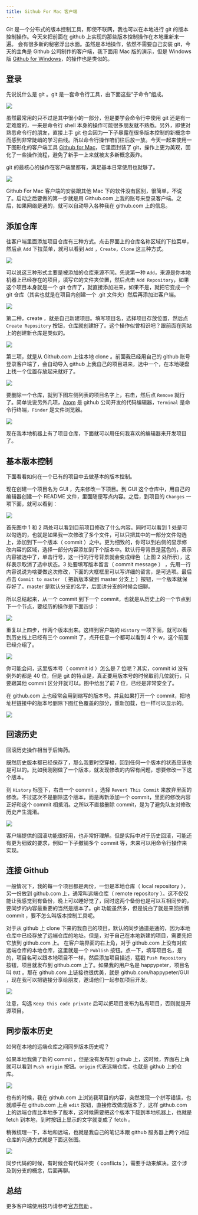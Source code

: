 ```yaml
---
title: Github For Mac 客户端
---
```


Git 是一个分布式的版本控制工具，即使不联网，我也可以在本地进行 git 的版本控制操作。今天来把前面在 github 上实现的那些版本控制操作在本地重新来一遍。 会有很多新的秘密浮出水面。虽然是本地操作，依然不需要自己安装 git，今天的主角是 Github 公司制作的客户端，我下面用 Mac 版的演示，但是 Windows 版 [Github for Windows](https://desktop.github.com/)，的操作也是类似的。

## 登录

先说说什么是 git 。git 是一套命令行工具，由下面这些“子命令”组成。

![](https://happypeter.github.io/images/2019031401.jpg)

虽然最常用的只不过是其中很小的一部分，但是要学会命令行中使用 git 还是有一定难度的，一来是命令行 shell 本身的操作可能很多朋友就不熟悉。另外，即使对熟悉命令行的朋友，直接上手 git 也会因为一下子暴露在很多版本控制的新概念中而感到非常陡峭的学习曲线。所以命令行操作咱们往后放一放。今天一起来使用一下图形化的客户端工具 [Github for Mac](https://desktop.github.com/)，它里面封装了 git，操作上更为美观，固化了一些操作流程，避免了新手一上来就被太多新概念轰炸。

git 的最核心的操作在客户端里都有，满足基本日常使用也就够了。

![](https://happypeter.github.io/images/2019031402.jpg)

Github For Mac 客户端的安装跟其他 Mac 下的软件没有区别，很简单，不说了。启动之后要做的第一步就是用 Github.com 上我的账号来登录客户端。之后，如果网络是通的，就可以自动导入各种我在 github.com 上的信息。

## 添加仓库

往客户端里面添加项目仓库有三种方式。点击界面上的仓库名称区域的下拉菜单，然后点 `Add` 下拉菜单，就可以看到 `Add` ，`Create`，`Clone` 这三种方式。

![](https://happypeter.github.io/images/2019031403.jpg)

可以说这三种形式主要是被添加的仓库来源不同。先说第一种 `Add`，来源是你本地机器上已经存在的项目，填写它的文件夹位置，然后点击 `Add Repository`，如果这个项目本身就是一个 git 仓库了，就直接添加进来，如果不是，就把它变成一个 git 仓库（其实也就是在项目内创建一个 .git 文件夹）然后再添加进客户端。

![](https://happypeter.github.io/images/2019031404.jpg)


第二种，create ，就是自己新建项目。填写项目名，选择项目存放位置，然后点 `Create Repository` 按钮，仓库就创建好了。这个操作似曾相识吧？跟前面在网站上的创建新仓库是类似的。

![](https://happypeter.github.io/images/2019031405.jpg)


第三项，就是从 Github.com 上往本地 clone 。前面我已经用自己的 github 账号登录客户端了，会自动导入 github 上我自己的项目进来，选中一个，在本地硬盘上找一个位置存放起来就好了。

![](https://happypeter.github.io/images/2019031406.jpg)

要删除一个仓库，就到下图左侧列表的项目名字上，右击，然后点 `Remove` 就行了。简单说说另外几项，[Atom](https://atom.io/) 是 github 公司开发的代码编辑器，`Terminal` 是命令行终端，`Finder` 是文件浏览器。

![](https://happypeter.github.io/images/2019031407.jpg)

现在我本地机器上有了项目仓库，下面就可以用任何我喜欢的编辑器来开发项目了。

## 基本版本控制

下面看看如何在一个已有的项目中去做基本的版本控制。

现在创建一个项目名为 GUI ，先来修改一下项目。到 GUI 这个仓库中，用自己的编辑器创建一个 README 文件，里面随便写点内容。之后，到项目的 `Changes` 一项下面，就可以看到：

![](https://happypeter.github.io/images/2019031408.jpg)

首先图中 1 和 2 两处可以看到目前项目修改了什么内容。同时可以看到 1 处是可以勾选的，也就是如果我一次修改了多个文件，可以只把其中的一部分文件勾选上，添加到下一个版本（ commit ）之中。更为细致的，你可以到右侧的显示修改内容的区域，选择一部分内容添加到下个版本中。默认行号背景是蓝色的，表示内容被选中了，单击行号，这一行的行号背景就会变成绿色（上图 2 处所示），这样表示取消了选中状态。3 处要填写版本留言（ commit message ） ，先用一行内容说说为啥要做这次修改，下面的大框框里可以写详细的留言，是可选项。最后点击 `Commit to master` （ 把新版本做到 master 分支上 ）按钮，一个版本就保存好了。master 是默认分支的名字，后面讲分支的时候会细聊。

所以总结起来，从一个 commit 到下一个 commit，也就是从历史上的一个节点到下一个节点，要经历的操作是下面四步：

![](https://happypeter.github.io/images/2019031409.jpg)


重复以上四步，作两个版本出来。这样到客户端的 `History` 一项下面，就可以看到历史线上已经有三个 commit 了，点开任意一个都可以看到 4 个 w，这个前面已经介绍了。

![](https://happypeter.github.io/images/2019031901.jpg)


你可能会问，这里版本号（ commit id ）怎么是 7 位呢？其实，commit id 没有例外的都是 40 位，但是 git 的特点是，真正要用版本号的时候取前几位就行，只要跟其他 commit 区分开就可以。图中给出了前 7 位，已经是非常安全了。

在 github.com 上也经常会用到缩写的版本号。并且如果打开一个 commit，把地址栏链接中的版本号删除下图红色覆盖的部分，重新加载，也一样可以显示的。

![](https://happypeter.github.io/images/2019031411.jpg)


## 回滚历史

回滚历史操作相当于后悔药。

既然历史版本都已经保存了，那么我要时空穿梭，回到任何一个版本的状态应该也是可以的。比如我刚刚做了一个版本，就发现修改的内容有问题，想要修改一下这个版本。

到 `History` 标签下，右击一个 commit ，选择 `Revert This Commit` 来放弃里面的修改。不过这次不是删除这个版本，而是再新添加一个 commit，里面的修改内容正好和这个 commit 相抵消。之所以不直接删除 commit，是为了避免队友对修改历史产生混淆。

![](https://happypeter.github.io/images/2019031412.jpg)

客户端提供的回滚功能很好用，也非常好理解。但是实际中对于历史回滚，可能还有更为细致的要求，例如一下子撤销多个 commit 等，未来可以用命令行操作来实现。

## 连接 Github

一般情况下，我的每一个项目都是两份，一份是本地仓库（ local repository ），另一份放到 github.com 上，通常叫远端仓库（ remote repository ）。这不仅仅能让我感觉到有备份，晚上可以睡好觉了，同时这两个备份也是可以互相同步的，要同步的内容最重要的当然是版本了。git 功能虽然多，但是说白了就是来回折腾 commit ，要不怎么叫版本控制工具呢。

对于从 github 上 clone 下来的我自己的项目，默认的同步通道是通的，因为本地仓库中已经存放了远端仓库的地址。但是，对于自己在本地新建的项目，需要先把它放到 github.com 上。 在客户端界面的右上角，对于 github.com 上没有对应远端仓库的本地仓库，这里就是一个 `Publish` 按钮。点一下，填写项目名，是的，项目名可以跟本地项目不一样，然后添加项目描述，猛戳 `Push Repository` 按钮，项目就发布到 github.com 上了。如果我的用户名是 happypeter，项目名叫 `GUI` 。那在 github.com 上链接也很优美，就是 github.com/happypeter/GUI ，现在我可以把链接分享给朋友，邀请他们一起参加项目开发。

![](https://happypeter.github.io/images/2019031413.jpg)

注意，勾选 `Keep this code private` 后可以把项目发布为私有项目，否则就是开源项目。

## 同步版本历史

如何在本地的远端仓库之间同步版本历史呢？

如果本地我做了新的 commit ，但是没有发布到 github 上，这时候，界面右上角就可以看到 `Push origin` 按钮。`origin` 代表远端仓库，也就是 github 上的仓库。

![](https://happypeter.github.io/images/2019031414.jpg)

也有的时候，我在 github.com 上浏览我项目的内容，突然发现一个拼写错误，也就顺手在 github.com 上点 `edit` 按钮，直接修改做成版本了，这样 github.com 上的远端仓库比本地多了版本，这时候需要把这个版本下载到本地机器上，也就是 fetch 到本地，到时按钮上显示的文字就变成了 fetch 。

稍微梳理一下，本地和远端，也就是我自己的笔记本跟 github 服务器上两个对应仓库的沟通方式就是下面这张图。

![](https://happypeter.github.io/images/2019031415.jpg)

同步代码的时候，有时候会有代码冲突（ conflicts ），需要手动来解决。这个涉及到分支的概念，后面再聊。

## 总结

更多客户端使用技巧请参考[官方帮助](https://mac.github.com/help.html) 。
